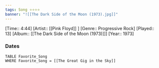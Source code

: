 ```yaml
---
tags: Song ⭐⭐⭐⭐ 
banner: "![[The Dark Side of the Moon (1973).jpg]]"
---
```

[Time:: 4:44]
[Artist:: [[Pink Floyd]] ]
[Genre:: Progressive Rock]
[Played:: 13]
[Album:: [[The Dark Side of the Moon (1973)]]]
[Year:: 1973]
### Dates
````dataview
TABLE Favorite_Song
WHERE Favorite_Song = [[The Great Gig in the Sky]]
````